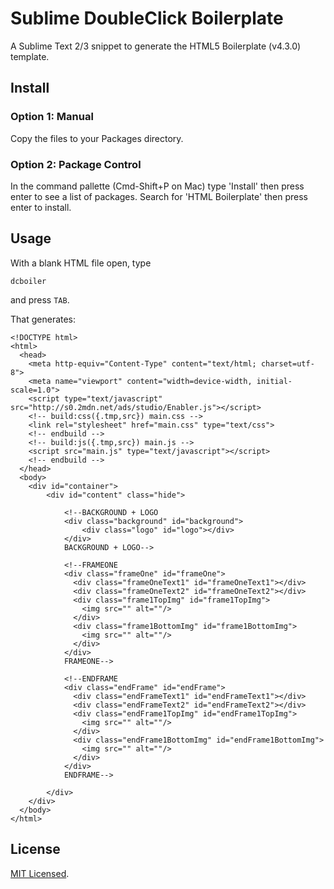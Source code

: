 # Sublime DoubleClick Boilerplate

A Sublime Text 2/3 snippet to generate the HTML5 Boilerplate (v4.3.0) template.

## Install

### Option 1: Manual

Copy the files to your Packages directory.

### Option 2: Package Control

In the command pallette (Cmd-Shift+P on Mac) type 'Install' then press enter to see a list of packages. Search for 'HTML Boilerplate' then press enter to install.

## Usage

With a blank HTML file open, type

    dcboiler

and press `TAB`.

That generates:

    <!DOCTYPE html>
    <html>
      <head>
        <meta http-equiv="Content-Type" content="text/html; charset=utf-8">
        <meta name="viewport" content="width=device-width, initial-scale=1.0">
        <script type="text/javascript" src="http://s0.2mdn.net/ads/studio/Enabler.js"></script>
        <!-- build:css({.tmp,src}) main.css -->
        <link rel="stylesheet" href="main.css" type="text/css">
        <!-- endbuild -->
        <!-- build:js({.tmp,src}) main.js -->
        <script src="main.js" type="text/javascript"></script>
        <!-- endbuild -->
      </head>
      <body>
        <div id="container">
            <div id="content" class="hide">

                <!--BACKGROUND + LOGO
                <div class="background" id="background">
                    <div class="logo" id="logo"></div>
                </div>
                BACKGROUND + LOGO-->

                <!--FRAMEONE
                <div class="frameOne" id="frameOne">
                  <div class="frameOneText1" id="frameOneText1"></div>
                  <div class="frameOneText2" id="frameOneText2"></div>
                  <div class="frame1TopImg" id="frame1TopImg">
                    <img src="" alt=""/>
                  </div>
                  <div class="frame1BottomImg" id="frame1BottomImg">
                    <img src="" alt=""/>
                  </div>
                </div>
                FRAMEONE-->

                <!--ENDFRAME
                <div class="endFrame" id="endFrame">
                  <div class="endFrameText1" id="endFrameText1"></div>
                  <div class="endFrameText2" id="endFrameText2"></div>
                  <div class="endFrame1TopImg" id="endFrame1TopImg">
                    <img src="" alt=""/>
                  </div>
                  <div class="endFrame1BottomImg" id="endFrame1BottomImg">
                    <img src="" alt=""/>
                  </div>
                </div>
                ENDFRAME-->

            </div>
        </div>
      </body>
    </html>

## License 

[MIT Licensed](http://sloria.mit-license.org/).